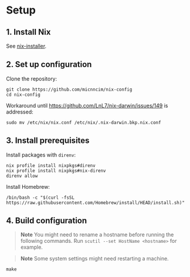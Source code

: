 # Setup

## 1. Install Nix

See [nix-installer](https://github.com/DeterminateSystems/nix-installer).

## 2. Set up configuration

Clone the repository:

```console
git clone https://github.com/micnncim/nix-config
cd nix-config
```

Workaround until <https://github.com/LnL7/nix-darwin/issues/149> is addressed:

```console
sudo mv /etc/nix/nix.conf /etc/nix/.nix-darwin.bkp.nix.conf
```

## 3. Install prerequisites

Install packages with `direnv`:

```console
nix profile install nixpkgs#direnv
nix profile install nixpkgs#nix-direnv
direnv allow
```

Install Homebrew:

```console
/bin/bash -c "$(curl -fsSL https://raw.githubusercontent.com/Homebrew/install/HEAD/install.sh)"
```

## 4. Build configuration

> **Note**
> You might need to rename a hostname before running the following commands.
> Run `scutil --set HostName <hostname>` for example.

> **Note**
> Some system settings might need restarting a machine.

```console
make
```
